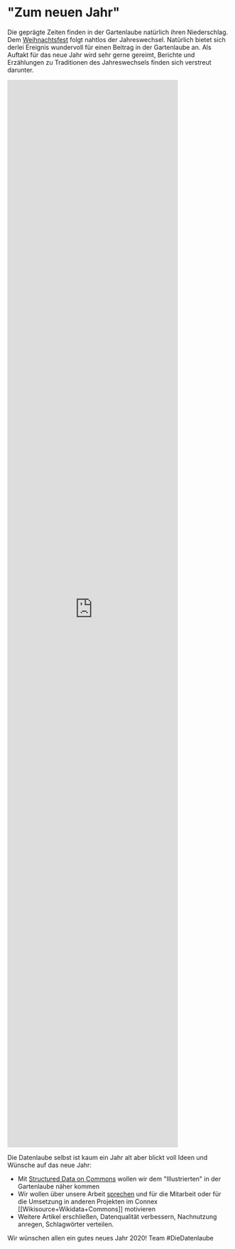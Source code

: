 # "Zum neuen Jahr"

Die geprägte Zeiten finden in der Gartenlaube natürlich ihren Niederschlag. Dem [Weihnachtsfest](https://diedatenlaube.github.io/weihnachtliche_Gartenlaube) folgt nahtlos der Jahreswechsel. Natürlich bietet sich derlei Ereignis wundervoll für einen Beitrag in der Gartenlaube an. Als Auftakt für das neue Jahr wird sehr gerne gereimt, Berichte und Erzählungen zu Traditionen des Jahreswechsels finden sich verstreut darunter. 

<!-- w.wiki/EW$ -->

<iframe style="width: 40vw; height: 60vh; border: none;" src="https://query.wikidata.org/embed.html#SELECT%20DISTINCT%20%3FDie_Gartenlaube%20%3FDie_GartenlaubeLabel_%20%3Ferscheinungsjahr%20%3FgenreLabel%20(GROUP_CONCAT(%3FschlagwortLabel%3B%20SEPARATOR%20%3D%20%22%2C%20%22)%20AS%20%3FzentralesThema)%20WHERE%20%7B%0A%20%20%3FDie_Gartenlaube%20wdt%3AP1433%20wd%3AQ655617%3B%0A%20%20%20%20rdfs%3Alabel%20%3FDie_GartenlaubeLabel_%3B%0A%20%20%20%20wdt%3AP577%20%3Fpubdate.%0A%20%20BIND(YEAR(%3Fpubdate)%20AS%20%3Ferscheinungsjahr)%0A%20%20OPTIONAL%20%7B%0A%20%20%20%20%3FDie_Gartenlaube%20wdt%3AP921%20%3Fschlagwort.%0A%20%20%20%20%3Fschlagwort%20rdfs%3Alabel%20%3FschlagwortLabel.%0A%20%20%20%20FILTER((LANG(%3FschlagwortLabel))%20%3D%20%22de%22)%0A%20%20%7D%0A%20%20OPTIONAL%20%7B%20%3FDie_Gartenlaube%20wdt%3AP136%20%3Fgenre.%20%7D%0A%20%20FILTER(REGEX(%3FDie_GartenlaubeLabel_%2C%20%22Jahreswechsel%7CNeujahr%7Cneue.*Jahr%7CJahresend.*%7CSylvester%22%40de))%0A%20%20FILTER((LANG(%3FDie_GartenlaubeLabel_))%20%3D%20%22de%22)%0A%20%20SERVICE%20wikibase%3Alabel%20%7B%20bd%3AserviceParam%20wikibase%3Alanguage%20%22%5BAUTO_LANGUAGE%5D%2Cen%22.%20%7D%0A%7D%0AGROUP%20BY%20%3FDie_Gartenlaube%20%3FDie_GartenlaubeLabel_%20%3Ferscheinungsjahr%20%3FgenreLabel%0AORDER%20BY%20(%3Ferscheinungsjahr)" referrerpolicy="origin" sandbox="allow-scripts allow-same-origin allow-popups"></iframe>

Die Datenlaube selbst ist kaum ein Jahr alt aber blickt voll Ideen und Wünsche auf das neue Jahr:

* Mit [Structured Data on Commons](https://commons.wikimedia.org/wiki/Commons:Structured_data) wollen wir dem "Illustrierten" in der Gartenlaube näher kommen
* Wir wollen über unsere Arbeit [sprechen](abstract_datenlaube_dbt20.html) und für die Mitarbeit oder für die Umsetzung in anderen Projekten im Connex [[Wikisource+Wikidata+Commons]] motivieren
* Weitere Artikel erschließen, Datenqualität verbessern, Nachnutzung anregen, Schlagwörter verteilen.

Wir wünschen allen ein gutes neues Jahr 2020!
Team #DieDatenlaube
